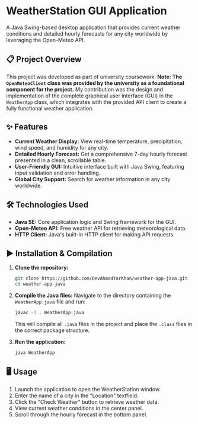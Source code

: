 # WeatherStation GUI Application

A Java Swing-based desktop application that provides current weather conditions and detailed hourly forecasts for any city worldwide by leveraging the Open-Meteo API.

## 📋 Project Overview

This project was developed as part of university coursework. **Note: The `OpenMeteoClient` class was provided by the university as a foundational component for the project.** My contribution was the design and implementation of the complete graphical user interface (GUI) in the `WeatherApp` class, which integrates with the provided API client to create a fully functional weather application.

## ✨ Features

- **Current Weather Display:** View real-time temperature, precipitation, wind speed, and humidity for any city.
- **Detailed Hourly Forecast:** Get a comprehensive 7-day hourly forecast presented in a clean, scrollable table.
- **User-Friendly GUI:** Intuitive interface built with Java Swing, featuring input validation and error handling.
- **Global City Support:** Search for weather information in any city worldwide.

## 🛠️ Technologies Used

- **Java SE:** Core application logic and Swing framework for the GUI.
- **Open-Meteo API:** Free weather API for retrieving meteorological data.
- **HTTP Client:** Java's built-in HTTP client for making API requests.

## ▶️ Installation & Compilation

1.  **Clone the repository:**
    ```bash
    git clone https://github.com/DevAhmadYarKhan/weather-app-java.git
    cd weather-app-java
    ```

2.  **Compile the Java files:**
    Navigate to the directory containing the `WeatherApp.java` file and run:
    ```bash
    javac -d . WeatherApp.java
    ```
    This will compile all `.java` files in the project and place the `.class` files in the correct package structure.

3.  **Run the application:**
    ```bash
    java WeatherApp
    ```

## 🖥️ Usage

1. Launch the application to open the WeatherStation window.
2. Enter the name of a city in the "Location" textfield.
3. Click the "Check Weather" button to retrieve weather data.
4. View current weather conditions in the center panel.
5. Scroll through the hourly forecast in the bottom panel.
